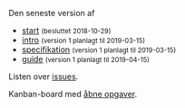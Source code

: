 Den seneste version af
- [start](start.html) <small>(besluttet 2018-10-29)</small>
- [intro](intro.html) <small>(version 1 planlagt til 2019-03-15)</small>
- [specifikation](spec.html) <small>(version 1 planlagt til 2019-03-15)</small>
- [guide](guide.html) <small>(version 1 planlagt til 2019-04-15)</small>


Listen over [issues](https://github.com/digst/cloud/issues).


Kanban-board med [åbne opgaver](https://github.com/digst/cloud/projects/1?add_cards_query=is%3Aopen).
